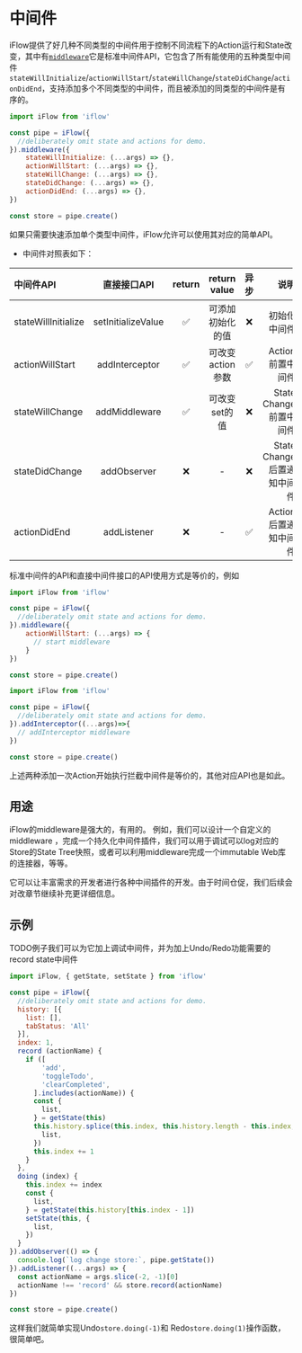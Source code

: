 # 中间件

iFlow提供了好几种不同类型的中间件用于控制不同流程下的Action运行和State改变，其中有[`middleware`](/docs/api/middleware.md)它是标准中间件API，它包含了所有能使用的五种类型中间件`stateWillInitialize`/`actionWillStart`/`stateWillChange`/`stateDidChange`/`actionDidEnd`，支持添加多个不同类型的中间件，而且被添加的同类型的中间件是有序的。

```javascript
import iFlow from 'iflow'

const pipe = iFlow({
  //deliberately omit state and actions for demo.
}).middleware({
    stateWillInitialize: (...args) => {},
    actionWillStart: (...args) => {},
    stateWillChange: (...args) => {},
    stateDidChange: (...args) => {},
    actionDidEnd: (...args) => {},
})

const store = pipe.create()
```

如果只需要快速添加单个类型中间件，iFlow允许可以使用其对应的简单API。

* 中间件对照表如下： 

| 中间件API    | 直接接口API          | return | return value       | 异步  | 说明                       |
| :---------- | :-----------------: | :----: | :----------------: | :---: | ------------------------: | 
| stateWillInitialize        | setInitializeValue  | ✅     | 可添加初始化的值     | ❌     | 初始化中间件                |
| actionWillStart       | addInterceptor      | ✅     | 可改变action参数    | ✅     | Action前置中间件             |
| stateWillChange      | addMiddleware       | ✅     | 可改变set的值       | ❌     | State Change前置中间件      |
| stateDidChange       | addObserver         | ❌     | -                  | ❌     | State Change后置通知中间件   | 
| actionDidEnd         | addListener         | ❌     | -                  | ✅     | Action后置通知中间件         |

标准中间件的API和直接中间件接口的API使用方式是等价的，例如

```javascript
import iFlow from 'iflow'

const pipe = iFlow({
  //deliberately omit state and actions for demo.
}).middleware({
    actionWillStart: (...args) => {
      // start middleware
    }
})

const store = pipe.create()
```

```javascript
import iFlow from 'iflow'

const pipe = iFlow({
  //deliberately omit state and actions for demo.
}).addInterceptor((...args)=>{
  // addInterceptor middleware
})

const store = pipe.create()
```

上述两种添加一次Action开始执行拦截中间件是等价的，其他对应API也是如此。

## 用途
iFlow的middleware是强大的，有用的。
例如，我们可以设计一个自定义的middleware ，完成一个持久化中间件插件，我们可以用于调试可以log对应的Store的State Tree快照，或者可以利用middleware完成一个immutable Web库的连接器，等等。

它可以让丰富需求的开发者进行各种中间插件的开发。由于时间仓促，我们后续会对改章节继续补充更详细信息。

## 示例
TODO例子我们可以为它加上调试中间件，并为加上Undo/Redo功能需要的record state中间件
```javascript
import iFlow, { getState, setState } from 'iflow'

const pipe = iFlow({
  //deliberately omit state and actions for demo.
  history: [{
    list: [],
    tabStatus: 'All'
  }],
  index: 1,
  record (actionName) {
    if ([
        'add',
        'toggleTodo',
        'clearCompleted',
      ].includes(actionName)) {
      const {
        list,
      } = getState(this)
      this.history.splice(this.index, this.history.length - this.index, {
        list,
      })
      this.index += 1
    }
  },
  doing (index) {
    this.index += index
    const {
      list,
    } = getState(this.history[this.index - 1])
    setState(this, {
      list,
    })
  }
}).addObserver(() => {
  console.log(`log change store:`, pipe.getState())
}).addListener((...args) => {
  const actionName = args.slice(-2, -1)[0]
  actionName !== 'record' && store.record(actionName)
})

const store = pipe.create()
```
这样我们就简单实现Undo`store.doing(-1)`和 Redo`store.doing(1)`操作函数，很简单吧。